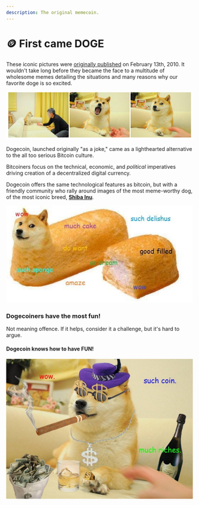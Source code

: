 ```yaml
---
description: The original memecoin.
---
```


# 🪙 First came DOGE

These iconic pictures were [originally published](https://kabosu112.exblog.jp/9944144/) on February 13th, 2010. It wouldn't take long before they became the face to a multitude of wholesome memes detailing the situations and many reasons why our favorite doge is so excited.

![Kabosu, a female Shiba Inu, adopted by kindergarden techer Atsuko Satō in 2008](<../.gitbook/assets/image (10) (1).png>)

Dogecoin, launched originally "as a joke," came as a lighthearted alternative to the all too serious Bitcoin culture.&#x20;

Bitcoiners focus on the technical, economic, and _political_ imperatives driving creation of a decentralized digital currency.&#x20;

Dogecoin offers the same technological features as bitcoin, but with a friendly community who rally around images of the most meme-worthy dog, of the most iconic breed, [**Shiba Inu**](https://en.wikipedia.org/wiki/Shiba\_Inu).

![In 2013 Doge was named meme of the year, around the same time that dogecoin was released.](<../.gitbook/assets/image (12) (1).png>)

### Dogecoiners have the most fun!

Not meaning offence. If it helps, consider it a challenge, but it's hard to argue.&#x20;

#### Dogecoin knows how to have FUN!

![Shibe is a good and wholesome doggo!](<../.gitbook/assets/image (3) (1).png>)

